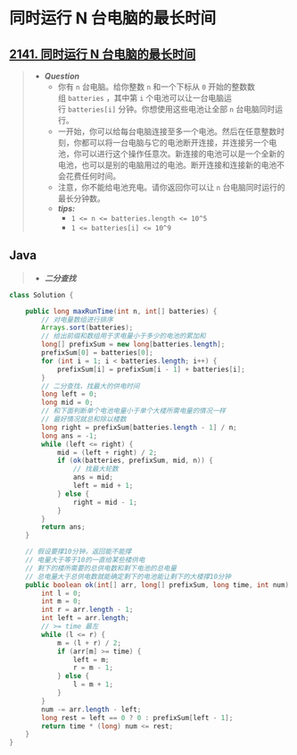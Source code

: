 # 同时运行 N 台电脑的最长时间

## [2141. 同时运行 N 台电脑的最长时间](https://leetcode.cn/problems/maximum-running-time-of-n-computers/)

> - ***Question***
>   - 你有 `n` 台电脑。给你整数 `n` 和一个下标从 `0` 开始的整数数组 `batteries` ，其中第 `i` 个电池可以让一台电脑运行 `batteries[i]` 分钟。你想使用这些电池让全部 `n` 台电脑同时运行。
>   - 一开始，你可以给每台电脑连接至多一个电池。然后在任意整数时刻，你都可以将一台电脑与它的电池断开连接，并连接另一个电池，你可以进行这个操作任意次。新连接的电池可以是一个全新的电池，也可以是别的电脑用过的电池。断开连接和连接新的电池不会花费任何时间。
>   - 注意，你不能给电池充电。请你返回你可以让 `n` 台电脑同时运行的最长分钟数。
>   - ***tips:***
>     - `1 <= n <= batteries.length <= 10^5`
>     - `1 <= batteries[i] <= 10^9`

## Java

> - ***二分查找***

```java
class Solution {

    public long maxRunTime(int n, int[] batteries) {
        // 对电量数组进行排序
        Arrays.sort(batteries);
        // 给出前缀和数组用于求电量小于多少的电池的累加和
        long[] prefixSum = new long[batteries.length];
        prefixSum[0] = batteries[0];
        for (int i = 1; i < batteries.length; i++) {
            prefixSum[i] = prefixSum[i - 1] + batteries[i];
        }
        // 二分查找，找最大的供电时间
        long left = 0;
        long mid = 0;
        // 和下面判断单个电池电量小于单个大楼所需电量的情况一样
        // 最好情况就总和除以楼数
        long right = prefixSum[batteries.length - 1] / n;
        long ans = -1;
        while (left <= right) {
            mid = (left + right) / 2;
            if (ok(batteries, prefixSum, mid, n)) {
                // 找最大轮数
                ans = mid;
                left = mid + 1;
            } else {
                right = mid - 1;
            }
        }
        return ans;
    }

    // 假设要撑10分钟，返回能不能撑
    // 电量大于等于10的一直给某些楼供电
    // 剩下的楼所需要的总供电数和剩下电池的总电量
    // 总电量大于总供电数就能确定剩下的电池能让剩下的大楼撑10分钟
    public boolean ok(int[] arr, long[] prefixSum, long time, int num) {
        int l = 0;
        int m = 0;
        int r = arr.length - 1;
        int left = arr.length;
        // >= time 最左
        while (l <= r) {
            m = (l + r) / 2;
            if (arr[m] >= time) {
                left = m;
                r = m - 1;
            } else {
                l = m + 1;
            }
        }
        num -= arr.length - left;
        long rest = left == 0 ? 0 : prefixSum[left - 1];
        return time * (long) num <= rest;
    }
}
```

